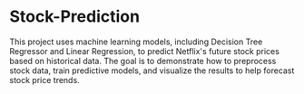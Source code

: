 # Stock-Prediction
This project uses machine learning models, including Decision Tree Regressor and Linear Regression, to predict Netflix's future stock prices based on historical data. The goal is to demonstrate how to preprocess stock data, train predictive models, and visualize the results to help forecast stock price trends.
